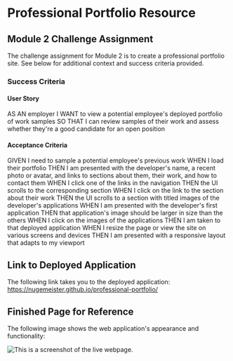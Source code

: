 # Professional Portfolio Resource

## Module 2 Challenge Assignment

The challenge assignment for Module 2 is to create a professional portfolio site. See below for additional context and success criteria provided.

### Success Criteria

#### User Story

AS AN employer
I WANT to view a potential employee's deployed portfolio of work samples
SO THAT I can review samples of their work and assess whether they're a good candidate for an open position

#### Acceptance Criteria

GIVEN I need to sample a potential employee's previous work
WHEN I load their portfolio
THEN I am presented with the developer's name, a recent photo or avatar, and links to sections about them, their work, and how to contact them
WHEN I click one of the links in the navigation
THEN the UI scrolls to the corresponding section
WHEN I click on the link to the section about their work
THEN the UI scrolls to a section with titled images of the developer's applications
WHEN I am presented with the developer's first application
THEN that application's image should be larger in size than the others
WHEN I click on the images of the applications
THEN I am taken to that deployed application
WHEN I resize the page or view the site on various screens and devices
THEN I am presented with a responsive layout that adapts to my viewport

## Link to Deployed Application

The following link takes you to the deployed application: https://nugemeister.github.io/professional-portfolio/

## Finished Page for Reference

The following image shows the web application's appearance and functionality:

![This is a screenshot of the live webpage.](PLACEHOLDER)
